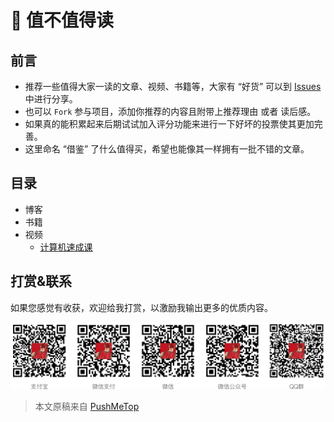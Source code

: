 # 💎 值不值得读

## 前言

* 推荐一些值得大家一读的文章、视频、书籍等，大家有 “好货” 可以到 [Issues](https://github.com/pushmetop/reading-lists/issues) 中进行分享。
* 也可以 `Fork` 参与项目，添加你推荐的内容且附带上推荐理由 或者 读后感。
* 如果真的能积累起来后期试试加入评分功能来进行一下好坏的投票使其更加完善。
* 这里命名 “借鉴” 了什么值得买，希望也能像其一样拥有一批不错的文章。

## 目录

* 博客
* 书籍
* 视频
    * [计算机速成课](/videos/crash-course-computer-science.md)

## 打赏&联系

如果您感觉有收获，欢迎给我打赏，以激励我输出更多的优质内容。

![打赏&联系](https://raw.githubusercontent.com/pushmetop/resource/master/donate/donate.png)

> 本文原稿来自 [PushMeTop](https://github.com/pushmetop)